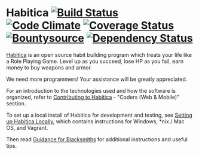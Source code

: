 Habitica [![Build Status](https://travis-ci.org/HabitRPG/habitrpg.svg?branch=develop)](https://travis-ci.org/HabitRPG/habitrpg) [![Code Climate](https://codeclimate.com/github/HabitRPG/habitrpg.svg)](https://codeclimate.com/github/HabitRPG/habitrpg) [![Coverage Status](https://coveralls.io/repos/HabitRPG/habitrpg/badge.svg?branch=develop)](https://coveralls.io/r/HabitRPG/habitrpg?branch=develop) [![Bountysource](https://api.bountysource.com/badge/tracker?tracker_id=68393)](https://www.bountysource.com/trackers/68393-habitrpg?utm_source=68393&utm_medium=shield&utm_campaign=TRACKER_BADGE) [![Dependency Status](https://gemnasium.com/HabitRPG/habitrpg.svg)](https://gemnasium.com/HabitRPG/habitrpg)
===============

[Habitica](https://habitica.com) is an open source habit building program which treats your life like a Role Playing Game. Level up as you succeed, lose HP as you fail, earn money to buy weapons and armor.

We need more programmers! Your assistance will be greatly appreciated.

For an introduction to the technologies used and how the software is organized, refer to [Contributing to Habitica](http://habitica.wikia.com/wiki/Contributing_to_Habitica#Coders_.28Web_.26_Mobile.29) - "Coders (Web & Mobile)" section.

To set up a local install of Habitica for development and testing, see [Setting up Habitica Locally](http://habitica.wikia.com/wiki/Setting_up_Habitica_Locally), which contains instructions for Windows, *nix / Mac OS, and Vagrant.

Then read [Guidance for Blacksmiths](http://habitica.wikia.com/wiki/Guidance_for_Blacksmiths) for additional instructions and useful tips.
